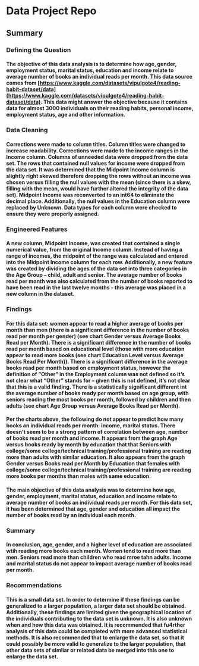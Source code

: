 # Data Project Repo
## Summary
### Defining the Question
#### The objective of this data analysis is to determine how age, gender, employment status, marital status, education and income relate to average number of books an individual reads per month.  This data source comes from [https://www.kaggle.com/datasets/vipulgote4/reading-habit-dataset/data](https://www.kaggle.com/datasets/vipulgote4/reading-habit-dataset/data).  This data might answer the objective because it contains data for almost 3000 individuals on their reading habits, personal income, employment status, age and other information.

### Data Cleaning
#### Corrections were made to column titles. Column titles were changed to increase readability. Corrections were made to the income ranges in the Income column. Columns of unneeded data were dropped from the data set. The rows that contained null values for income were dropped from the data set. It was determined that the Midpoint Income column is slightly right skewed therefore dropping the rows without an income was chosen versus filling the null values with the mean (since there is a skew, filling with the mean, would have further altered the integrity of the data set). Midpoint Income was reconverted to an int64 to eliminate the decimal place. Additionally, the null values in the Education column were replaced by Unknown. Data types for each column were checked to ensure they were properly assigned. 

### Engineered Features
#### A new column, Midpoint Income, was created that contained a single numerical value, from the original Income column. Instead of having a range of incomes, the midpoint of the range was calculated and entered into the Midpoint Income column for each row.  Additionally, a new feature was created by dividing the ages of the data set into three categories in the Age Group – child, adult and senior. The average number of books read per month was also calculated from the number of books reported to have been read in the last twelve months - this average was placed in a new column in the dataset. 

### Findings
#### For this data set: women appear to read a higher average of books per month than men (there is a significant difference in the number of books read per month per gender) (see chart Gender versus Average Books Read per Month). There is a significant difference in the number of books read per month based on educational level (those with more education appear to read more books (see chart Education Level versus Average Books Read Per Month)). There is a significant difference in the average books read per month based on employment status, however the definition of “Other” in the Employment column was not defined so it’s not clear what “Other” stands for – given this is not defined, it’s not clear that this is a valid finding. There is a statistically significant different int  the average number of books ready per month based on age group, with seniors reading the most books per month, followed by children and then adults (see chart Age Group versus Average Books Read per Month). 

#### Per the charts above, the following do not appear to predict how many books an individual reads per month: income, marital status. There doesn’t seem to be a strong pattern of correlation between age, number of books read per month and income. It appears from the graph Age versus books ready by month by education that that Seniors with college/some college/technical training/professional training are reading more than adults with similar education. It also appears from the graph Gender versus Books read per Month by Education that females with college/some college/technical training/professional training are reading more books per months than males with same education. 
 

#### The main objective of this data analysis was to determine how age, gender, employment, marital status, education and income relate to average number of books an individual reads per month. For this data set, it has been determined that age, gender and education all impact the number of books read by an individual each month. 


### Summary
#### In conclusion, age, gender, and a higher level of education are associated wtih reading more books each month. Women tend to read more than men. Seniors read more than children who read mroe tahn adults. Income and marital status do not appear to impact average number of books read per month. 

### Recommendations
#### This is a small data set. In order to determine if these findings can be generalized to a larger population, a larger data set should be obtained. Additionally, these findings are limited given the geographical location of the individuals contributing to the data set is unknown. It is also unknown when and how this data was obtained. It is recommended that fu4rther analysis of this data could be completed with more advanced statistical methods. It is also recommended that to enlarge the data set, so that it could possibly be more valid to generalize to the larger population, that other data sets of simliar or related data be merged into this one to enlarge the data set. 
